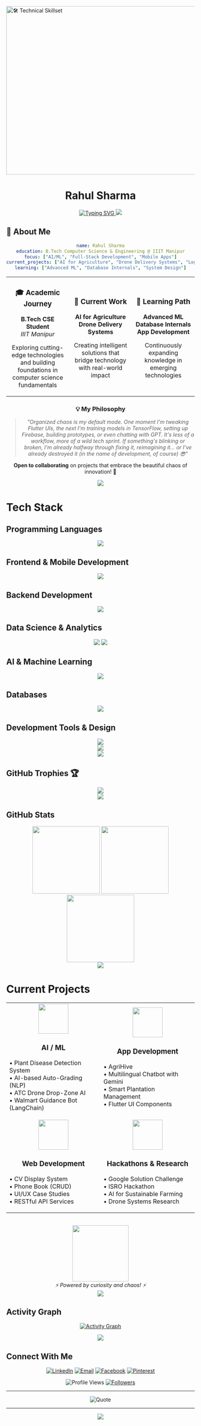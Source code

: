 <!-- Banner -->
<img width="1350" height="450" alt="🛠️ Technical Skillset" src="https://github.com/user-attachments/assets/2ba94348-5e7a-45d4-a1dd-279a1c85b76e" />

<div align="center">
  <h1>Rahul Sharma</h1>
  
  <a href="https://git.io/typing-svg">
    <img src="https://readme-typing-svg.herokuapp.com?font=Montserrat&weight=600&size=24&pause=1000&color=38B27D&center=true&vCenter=true&width=500&lines=Computer+Science+Student;AI+%26+Data+Science+Enthusiast;Developer+at+IIIT+Manipur;Flutter+%7C+TensorFlow+%7C+Firebase;Open+Source+Contributor" alt="Typing SVG" />
  </a>
  
  <img src="https://user-images.githubusercontent.com/73097560/115834477-dbab4500-a447-11eb-908a-139a6edaec5c.gif">
</div>

## 🎯 About Me

<div align="center">

```yaml
name: Rahul Sharma
education: B.Tech Computer Science & Engineering @ IIIT Manipur
focus: ["AI/ML", "Full-Stack Development", "Mobile Apps"]
current_projects: ["AI for Agriculture", "Drone Delivery Systems", "Log Management System"]
learning: ["Advanced ML", "Database Internals", "System Design"]
```

</div>

<table>
<tr>
<td align="center" width="33%">

### 🎓 Academic Journey
**B.Tech CSE Student**  
*IIIT Manipur*

Exploring cutting-edge technologies and building foundations in computer science fundamentals

</td>
<td align="center" width="33%">

### 🚀 Current Work
**AI for Agriculture**  
**Drone Delivery Systems**

Creating intelligent solutions that bridge technology with real-world impact

</td>
<td align="center" width="33%">

### 🌱 Learning Path
**Advanced ML**  
**Database Internals**  
**App Development**

Continuously expanding knowledge in emerging technologies

</td>
</tr>
</table>

<div align="center">

### 💡 My Philosophy

> *"Organized chaos is my default mode. One moment I'm tweaking Flutter UIs, the next I'm training models in TensorFlow, setting up Firebase, building prototypes, or even chatting with GPT. It's less of a workflow, more of a wild tech sprint. If something's blinking or broken, I'm already halfway through fixing it, reimagining it… or I've already destroyed it (in the name of development, of course) 😎"*

**Open to collaborating** on projects that embrace the beautiful chaos of innovation! 🤝

</div>

<div align="center">
  <img src="https://user-images.githubusercontent.com/73097560/115834477-dbab4500-a447-11eb-908a-139a6edaec5c.gif">
</div>

# Tech Stack

## Programming Languages
<div align="center">
  <img src="https://skillicons.dev/icons?i=python,javascript,dart,c,cpp,php" />
</div>

## Frontend & Mobile Development
<div align="center">
  <img src="https://skillicons.dev/icons?i=html,css,react,flutter" />
</div>

## Backend Development
<div align="center">
  <img src="https://skillicons.dev/icons?i=flask,nodejs" />
</div>

## Data Science & Analytics
<div align="center">
  <img src="https://img.shields.io/badge/Pandas-150458?style=for-the-badge&logo=pandas&logoColor=white"/>
  <img src="https://img.shields.io/badge/NumPy-013243?style=for-the-badge&logo=numpy&logoColor=white"/>
</div>

## AI & Machine Learning
<div align="center">
  <img src="https://skillicons.dev/icons?i=tensorflow,pytorch,sklearn,opencv" />
</div>

## Databases
<div align="center">
  <img src="https://skillicons.dev/icons?i=mysql,postgresql,firebase" />
</div>

## Development Tools & Design
<div align="center">
  <img src="https://skillicons.dev/icons?i=vscode,androidstudio,git,github,docker" /><br>
  <img src="https://skillicons.dev/icons?i=figma,blender" />
</div>

<div align="center">
  <img src="https://user-images.githubusercontent.com/73097560/115834477-dbab4500-a447-11eb-908a-139a6edaec5c.gif">
</div>

## GitHub Trophies 🏆

<div align="center">
<img src="https://github-trophies.vercel.app/?username=rahulsiiitm&theme=dracula&column=7&margin-w=15&margin-h=15&no-bg=true&no-frame=true" /></div>

<div align="center">
  <img src="https://user-images.githubusercontent.com/73097560/115834477-dbab4500-a447-11eb-908a-139a6edaec5c.gif">
</div>

## GitHub Stats

<div align="center">
  <img height="180em" src="https://github-readme-stats.vercel.app/api?username=rahulsiiitm&theme=vue&hide_border=true&show_icons=true&bg_color=0D1117&title_color=38B27D&text_color=FFFFFF&icon_color=38B27D"/>
  
  <img height="180em" src="https://github-readme-streak-stats.herokuapp.com/?user=rahulsiiitm&theme=vue&hide_border=true&background=0D1117&ring=38B27D&fire=38B27D&currStreakNum=FFFFFF&sideNums=FFFFFF&currStreakLabel=38B27D&sideLabels=38B27D"/>
  
  <picture>
    <source media="(prefers-color-scheme: dark)" srcset="https://github-readme-stats.vercel.app/api/top-langs/?username=rahulsiiitm&layout=compact&theme=vue&hide_border=true&bg_color=0D1117&title_color=38B27D&text_color=FFFFFF" />
    <img height="180em" src="https://github-readme-stats.vercel.app/api/top-langs/?username=rahulsiiitm&layout=compact&theme=vue&hide_border=true&bg_color=0D1117&title_color=38B27D&text_color=FFFFFF" />
  </picture>
</div>

<div align="center">
  <img src="https://user-images.githubusercontent.com/73097560/115834477-dbab4500-a447-11eb-908a-139a6edaec5c.gif">
</div>

# Current Projects

<div align="center">
  <table>
    <tr>
      <!-- AI/ML Projects -->
      <td align="center" width="300">
        <img src="https://media.giphy.com/media/fAnEC88LccN7a/giphy.gif" width="80" height="80" />
        <h3>AI / ML</h3>
        <p align="left">
          • Plant Disease Detection System<br>
          • AI-based Auto-Grading (NLP)<br>
          • ATC Drone Drop-Zone AI<br>
          • Walmart Guidance Bot (LangChain)
        </p>
      </td>
      <!-- App Development -->
      <td align="center" width="300">
        <img src="https://media.giphy.com/media/du3J3cXyzhj75IOgvA/giphy.gif" width="80" height="80" />
        <h3>App Development</h3>
        <p align="left">
          • AgriHive<br>
          • Multilingual Chatbot with Gemini<br>
          • Smart Plantation Management<br>
          • Flutter UI Components
        </p>
      </td>
    </tr>
    <tr>
      <!-- Web Development -->
      <td align="center" width="300">
        <img src="https://media.giphy.com/media/xT9IgzoKnwFNmISR8I/giphy.gif" width="80" height="80" />
        <h3>Web Development</h3>
        <p align="left">
          • CV Display System<br>
          • Phone Book (CRUD)<br>
          • UI/UX Case Studies<br>
          • RESTful API Services
        </p>
      </td>
      <!-- Hackathons & Research -->
      <td align="center" width="300">
        <img src="https://media.giphy.com/media/l3vR85PnGsBwu1PFK/giphy.gif" width="80" height="80" />
        <h3>Hackathons & Research</h3>
        <p align="left">
          • Google Solution Challenge<br>
          • ISRO Hackathon<br>
          • AI for Sustainable Farming<br>
          • Drone Systems Research
        </p>
      </td>
    </tr>
  </table>
  
  <br>
  
  <img src="https://media.giphy.com/media/xuXzcHMkuwvf2/giphy.gif" width="150" />
  <br>
  <em>⚡ Powered by curiosity and chaos! ⚡</em>
</div>

<div align="center">
  <img src="https://user-images.githubusercontent.com/73097560/115834477-dbab4500-a447-11eb-908a-139a6edaec5c.gif">
</div>

## Activity Graph

<div align="center">
  
[![Activity Graph](https://github-readme-activity-graph.vercel.app/graph?username=rahulsiiitm&custom_title=Rahul's%20Contribution%20Graph&bg_color=0D1117&color=38B27D&line=38B27D&point=38B27D&area=true&hide_border=true)](https://github.com/ashutosh00710/github-readme-activity-graph)

</div>

<div align="center">
  <img src="https://user-images.githubusercontent.com/73097560/115834477-dbab4500-a447-11eb-908a-139a6edaec5c.gif">
</div>

## Connect With Me

<div align="center">
  
[![LinkedIn](https://img.shields.io/badge/-LinkedIn-0077B5?style=flat&logo=linkedin&logoColor=white)](https://www.linkedin.com/in/rahulsharma2k4)
[![Email](https://img.shields.io/badge/-Email-D14836?style=flat&logo=gmail&logoColor=white)](mailto:rahulsharma.hps@gmail.com)
[![Facebook](https://img.shields.io/badge/-Facebook-1877F2?style=flat&logo=facebook&logoColor=white)](https://facebook.com/rahulsharma.hps@gmail.com)
[![Pinterest](https://img.shields.io/badge/-Pinterest-BD081C?style=flat&logo=pinterest&logoColor=white)](https://pinterest.com/rahulsharmahps)

</div>

<div align="center">
  
![Profile Views](https://komarev.com/ghpvc/?username=rahulsiiitm&style=for-the-badge&color=blueviolet)
[![Followers](https://img.shields.io/github/followers/rahulsiiitm?style=for-the-badge&color=orange&labelColor=black)](https://github.com/rahulsiiitm?tab=followers)

</div>

---

<div align="center">
  
![Quote](https://quotes-github-readme.vercel.app/api?type=horizontal&theme=tokyonight)

</div>

---

<div align="center">
  
<img src="https://capsule-render.vercel.app/api?type=waving&color=gradient&customColorList=6,11,20&height=180&section=footer&text=Thanks%20for%20visiting!&fontSize=42&fontColor=fff&animation=twinkling&fontAlignY=65"/>

</div>

